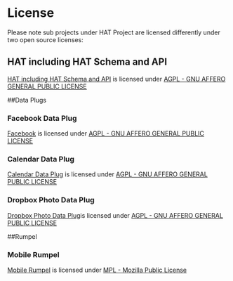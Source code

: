 # License
Please note sub projects under HAT Project are licensed differently under two open source licenses:

## HAT including HAT Schema and API
[HAT including HAT Schema and API](https://github.com/Hub-of-all-Things/HAT2.0) is licensed under [AGPL - GNU AFFERO GENERAL PUBLIC LICENSE](https://github.com/Hub-of-all-Things/HAT/blob/master/AGPL)

##Data Plugs
### Facebook Data Plug
[Facebook](https://github.com/Hub-of-all-Things/DataPlugFacebook) is licensed under [AGPL - GNU AFFERO GENERAL PUBLIC LICENSE](https://github.com/Hub-of-all-Things/HAT/blob/master/AGPL)
### Calendar Data Plug
[Calendar Data Plug](https://github.com/Hub-of-all-Things/DataPlugCalendar) is licensed under [AGPL - GNU AFFERO GENERAL PUBLIC LICENSE](https://github.com/Hub-of-all-Things/HAT/blob/master/AGPL)
### Dropbox Photo Data Plug
[Dropbox Photo Data Plug](https://github.com/Hub-of-all-Things/DataPlugDropbox)is licensed under [AGPL - GNU AFFERO GENERAL PUBLIC LICENSE](https://github.com/Hub-of-all-Things/HAT/blob/master/AGPL)

##Rumpel
### Mobile Rumpel
[Mobile Rumpel]() is licensed under [MPL - Mozilla Public License](https://github.com/Hub-of-all-Things/HAT/blob/master/MPL)
